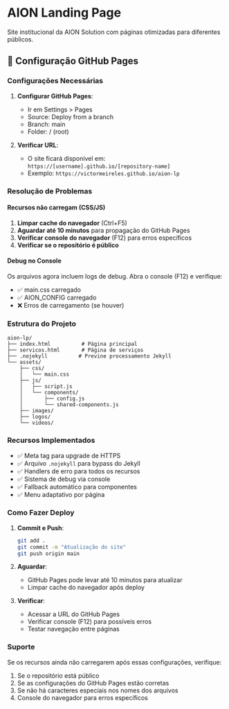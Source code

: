 # AION Landing Page

Site institucional da AION Solution com páginas otimizadas para diferentes públicos.

## 🚀 Configuração GitHub Pages

### Configurações Necessárias

1. **Configurar GitHub Pages**:
   - Ir em Settings > Pages
   - Source: Deploy from a branch
   - Branch: main
   - Folder: / (root)

2. **Verificar URL**:
   - O site ficará disponível em: `https://[username].github.io/[repository-name]`
   - Exemplo: `https://victormeireles.github.io/aion-lp`

### Resolução de Problemas

#### Recursos não carregam (CSS/JS)
1. **Limpar cache do navegador** (Ctrl+F5)
2. **Aguardar até 10 minutos** para propagação do GitHub Pages
3. **Verificar console do navegador** (F12) para erros específicos
4. **Verificar se o repositório é público**

#### Debug no Console
Os arquivos agora incluem logs de debug. Abra o console (F12) e verifique:
- ✅ main.css carregado
- ✅ AION_CONFIG carregado
- ❌ Erros de carregamento (se houver)

### Estrutura do Projeto

```
aion-lp/
├── index.html          # Página principal
├── servicos.html       # Página de serviços
├── .nojekyll          # Previne processamento Jekyll
└── assets/
    ├── css/
    │   └── main.css
    ├── js/
    │   ├── script.js
    │   └── components/
    │       ├── config.js
    │       └── shared-components.js
    ├── images/
    ├── logos/
    └── videos/
```

### Recursos Implementados

- ✅ Meta tag para upgrade de HTTPS
- ✅ Arquivo `.nojekyll` para bypass do Jekyll
- ✅ Handlers de erro para todos os recursos
- ✅ Sistema de debug via console
- ✅ Fallback automático para componentes
- ✅ Menu adaptativo por página

### Como Fazer Deploy

1. **Commit e Push**:
   ```bash
   git add .
   git commit -m "Atualização do site"
   git push origin main
   ```

2. **Aguardar**:
   - GitHub Pages pode levar até 10 minutos para atualizar
   - Limpar cache do navegador após deploy

3. **Verificar**:
   - Acessar a URL do GitHub Pages
   - Verificar console (F12) para possíveis erros
   - Testar navegação entre páginas

### Suporte

Se os recursos ainda não carregarem após essas configurações, verifique:
1. Se o repositório está público
2. Se as configurações do GitHub Pages estão corretas
3. Se não há caracteres especiais nos nomes dos arquivos
4. Console do navegador para erros específicos 